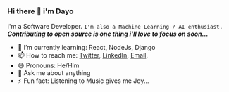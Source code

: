 ### Hi there 👋  i'm Dayo
I'm a Software Developer.
`I'm also a Machine Learning / AI enthusiast.`
***Contributing to open source is one thing i'll love to focus on soon...***

<!--
**dea1j/dea1j** is a ✨ _special_ ✨ repository because its `README.md` (this file) appears on your GitHub profile.

Here are some ideas to get you started:

- 🔭 I’m currently working on ...
- 👯 I’m looking to collaborate on ...
- 🤔 I’m looking for help with ...
-->


- 🌱 I’m currently learning: React, NodeJs, Django
- 📫 How to reach me: [Twitter](twitter.com/dea1j), [LinkedIn](https://www.linkedin.com/in/james-dayo-77ba20111/), [Email](jdayo2012@gmail.com).
- 😄 Pronouns: He/Him
- 💬 Ask me about anything
- ⚡ Fun fact: Listening to Music gives me Joy...

